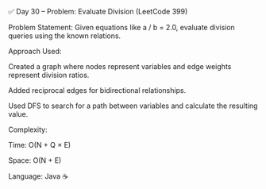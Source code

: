 ✅ Day 30 – Problem: Evaluate Division (LeetCode 399)

Problem Statement:
Given equations like a / b = 2.0, evaluate division queries using the known relations.

Approach Used:

Created a graph where nodes represent variables and edge weights represent division ratios.

Added reciprocal edges for bidirectional relationships.

Used DFS to search for a path between variables and calculate the resulting value.

Complexity:

Time: O(N + Q × E)

Space: O(N + E)

Language: Java ☕
